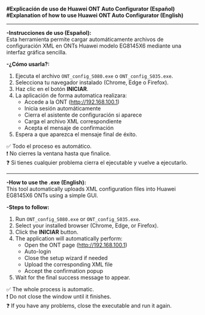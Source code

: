 **#Explicación de uso de Huawei ONT Auto Configurator (Español)**  
**#Explanation of how to use Huawei ONT Auto Configurator (English)**  

---

**-Instrucciones de uso (Español):**  
Esta herramienta permite cargar automáticamente archivos de configuración XML en ONTs Huawei modelo EG8145X6 mediante una interfaz gráfica sencilla.

**-¿Cómo usarla?:**  
1. Ejecuta el archivo `ONT_config_S080.exe` o `ONT_config_S035.exe`.  
2. Selecciona tu navegador instalado (Chrome, Edge o Firefox).  
3. Haz clic en el botón **INICIAR**.  
4. La aplicación de forma automatica realizara:
   - Accede a la ONT (http://192.168.100.1)  
   - Inicia sesión automáticamente  
   - Cierra el asistente de configuración si aparece  
   - Carga el archivo XML correspondiente  
   - Acepta el mensaje de confirmación  
5. Espera a que aparezca el mensaje final de éxito.

✅ Todo el proceso es automático.  
❗ No cierres la ventana hasta que finalice.  
❓ Si tienes cualquier problema cierra el ejecutable y vuelve a ejecutarlo.

---

**-How to use the .exe (English):**  
This tool automatically uploads XML configuration files into Huawei EG8145X6 ONTs using a simple GUI.

**-Steps to follow:**  
1. Run `ONT_config_S080.exe` or `ONT_config_S035.exe`.  
2. Select your installed browser (Chrome, Edge, or Firefox).  
3. Click the **INICIAR** button.  
4. The application will automatically perform:
   - Open the ONT page (http://192.168.100.1)  
   - Auto-login  
   - Close the setup wizard if needed  
   - Upload the corresponding XML file  
   - Accept the confirmation popup  
5. Wait for the final success message to appear.

✅ The whole process is automatic.  
❗ Do not close the window until it finishes.  
❓ If you have any problems, close the executable and run it again.
